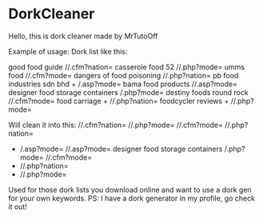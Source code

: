 # DorkCleaner

Hello, this is dork cleaner made by MrTutoOff

Example of usage:
Dork list like this:

good food guide //.cfm?nation=
casserole food 52 //.php?mode=
umms food //.cfm?mode=
dangers of food poisoning //.php?nation=
pb food industries sdn bhd  + /.asp?mode=
bama food products //.asp?mode=
designer food storage containers /.php?mode=
destiny foods round rock //.cfm?mode=
food carriage  + //.php?nation=
foodcycler reviews  + //.php?mode=


Will clean it into this:
//.cfm?nation=
//.php?mode=
//.cfm?mode=
//.php?nation=
+ /.asp?mode=
//.asp?mode=
designer food storage containers /.php?mode=
//.cfm?mode=
+ //.php?nation=
+ //.php?mode=


Used for those dork lists you download online and want to use a dork gen for your own keywords.
PS: I have a dork generator in my profile, go check it out!
